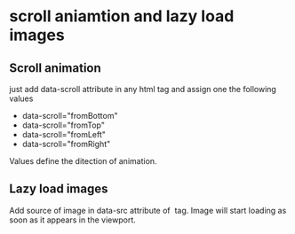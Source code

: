 # scroll aniamtion and lazy load images

## Scroll animation

just add data-scroll attribute in any html tag and assign one the following values
- data-scroll="fromBottom"
- data-scroll="fromTop"
- data-scroll="fromLeft"
- data-scroll="fromRight"

Values define the ditection of animation.

## Lazy load images

Add source of image in data-src attribute of <img> tag. Image will start loading as soon as it appears in the viewport.
